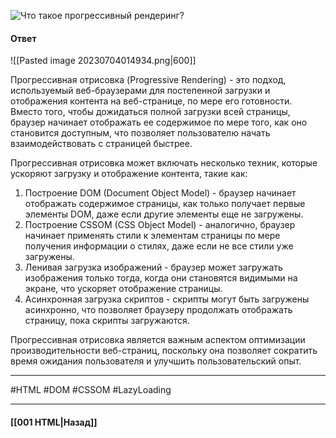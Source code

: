 ![Что такое прогрессивный рендеринг?](https://youtu.be/IooJ3P2VUYs?t=26)

#### Ответ

![[Pasted image 20230704014934.png|600]]

Прогрессивная отрисовка (Progressive Rendering) - это подход, используемый веб-браузерами для постепенной загрузки и отображения контента на веб-странице, по мере его готовности. Вместо того, чтобы дожидаться полной загрузки всей страницы, браузер начинает отображать ее содержимое по мере того, как оно становится доступным, что позволяет пользователю начать взаимодействовать с страницей быстрее.

Прогрессивная отрисовка может включать несколько техник, которые ускоряют загрузку и отображение контента, такие как:

1. Построение DOM (Document Object Model) - браузер начинает отображать содержимое страницы, как только получает первые элементы DOM, даже если другие элементы еще не загружены.
2. Построение CSSOM (CSS Object Model) - аналогично, браузер начинает применять стили к элементам страницы по мере получения информации о стилях, даже если не все стили уже загружены.
3. Ленивая загрузка изображений - браузер может загружать изображения только тогда, когда они становятся видимыми на экране, что ускоряет отображение страницы.
4. Асинхронная загрузка скриптов - скрипты могут быть загружены асинхронно, что позволяет браузеру продолжать отображать страницу, пока скрипты загружаются.

Прогрессивная отрисовка является важным аспектом оптимизации производительности веб-страниц, поскольку она позволяет сократить время ожидания пользователя и улучшить пользовательский опыт.

___
#HTML #DOM #CSSOM #LazyLoading

___

#### [[001 HTML|Назад]]